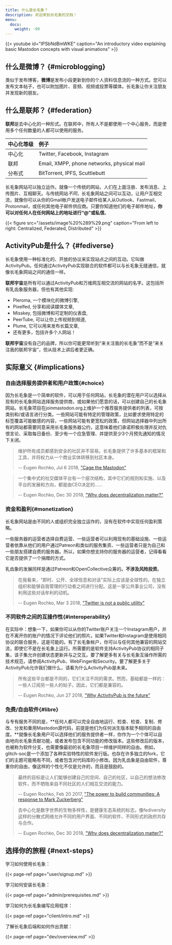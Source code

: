 ```yaml
---
title: 什么是长毛象？
description: 欢迎来到长毛象的文档！
menu:
  docs:
    weight: -99
---
```


{{< youtube id="IPSbNdBmWKE" caption="An introductory video explaining basic Mastodon concepts with visual animations" >}}

## 什么是微博？ {#microblogging}

类似于发布博客，**微博**是发布小段更新到你的个人资料信息流的一种方式。您可以发布文本帖子，也可以附加图片、音频、视频或投票等媒体。长毛象让你关注朋友并发现新的朋友。

## 什么是联邦？ {#federation}

**联邦**是去中心化的一种形式。在联邦中，所有人不是都使用一个中心服务，而是使用多个任何数量的人都可以使用的服务。

| 中心化等级 | 例子 |
| :--- | :--- |
| 中心化 | Twitter, Facebook, Instagram |
| 联邦 | Email, XMPP, phone networks, physical mail |
| 分布式 | BitTorrent, IPFS, Scuttlebutt |

长毛象网站可以独立运作。就像一个传统的网站，人们在上面注册、发布消息、上传图片、互相聊天。与传统网站*不同*，长毛象网站之间可以互动，让用户互相交流，就像你可以从你的Gmail帐户发送电子邮件给某人从Outlook、Fastmail、Protonmail，或任何其他电子邮件供应商。只要你知道他们的电子邮件地址，**你可以对任何人在任何网站上的地址进行“@”或私信**。

{{< figure src="/assets/image%20%289%29.png" caption="From left to right: Centralized, Federated, Distributed" >}}



## ActivityPub是什么？ {#fediverse}

长毛象使用一种标准化的、开放的协议来实现站点之间的互动。它叫做ActivityPub。任何通过ActivityPub实现联合的软件都可以与长毛象无缝通信，就像长毛象网站之间的通信一样。

**联邦宇宙**是所有可以通过ActivityPub和万维网互相交流的网站的名字。这包括所有乳齿象服务器，但也有其他实现:

* Pleroma, 一个模块化的微博引擎,
* Pixelfed, 分享和阅读媒体文章,
* Misskey, 包括微博和可定制的仪表盘,
* PeerTube, 可以让你上传视频到频道,
* Plume, 它可以用来发布长篇文章,
*  还有更多，包括许多个人网站！

**联邦宇宙**没有自己的品牌，所以你可能更常听到“来关注我的长毛象”而不是“来关注我的联邦宇宙”，但从技术上讲后者更正确。

## 实际意义 {#implications}

### 自由选择服务提供者和用户政策{#choice}

因为长毛象是一个简单的软件，可以用于任何网站，长毛象的潜在用户可以选择从现有的长毛象网站选择服务提供商，或如果他们愿意的话，可以创建自己的长毛象网站。长毛象项目在joinmastodon.org上维护一个推荐服务提供者的列表，可按类别和/或语言进行分类。一些网站可能有特定的管理政策，比如要求使用特定的标签覆盖可能敏感的内容，一些网站可能有更宽松的政策，但网站选择器中列出所有的网站都需要同意采用长毛象服务器公约，这意味着他们承诺积极处理并反对仇恨言论、采取每日备份、至少有一个应急管理、并提供至少3个月预先通知的情况下关闭。

> 维护所有成员都感到安全的社区并不容易。长毛象提供了许多基本的框架和工具，并将权力从一个商业实体转移到社区本身。
>
> -- Eugen Rochko, Jul 6 2018, ["Cage the Mastodon"](https://blog.joinmastodon.org/2018/07/cage-the-mastodon/)

> 一个集中式的社交媒体平台有一个层次结构，其中它们的规则和实施、以及平台的发展和方向，都是由CEO决定的……
>
> -- Eugen Rochko, Dec 30 2018, ["Why does decentralization matter?"](https://blog.joinmastodon.org/2018/12/why-does-decentralization-matter/)

### 资金和盈利{#monetization}

长毛象网站是由不同的人或组织完全独立运作的，没有在软件中实现任何盈利策略。

一些服务器的运营者选择自费运营、一些运营者可以利用现有的基础设施、一些运营者依靠从他们的用户通过Patreon和类似的服务集资、一些运营者只是为自己和一些朋友搭建自费的服务器。所以，如果你想支持你的服务器的运营者，记得看看它是否提供了一个捐赠的方式。

乳齿象的发展同样是通过Patreon和OpenCollective众筹的。**不涉及风险投资**。

> 在我看来，“即时、公开、全球信息和对话”实际上应该是全球性的。在独立组织和能够自我管理的行动者之间进行分配。这是一家公共事业公司，没有利用这些对话牟利的动机。
>
> -- Eugen Rochko, Mar 3 2018, ["Twitter is not a public utility"](https://blog.joinmastodon.org/2018/03/twitter-is-not-a-public-utility/)

### 不同软件之间的互操作性{#interoperability}

在实际中：想象一下，如果你可以从你的Twitter账户关注一个Instagram用户，并在不离开你的账户的情况下评论他们的照片。如果Twitter和Instagram是使用相同协议的联合服务，这是可能的。有了长毛象帐户，你可以与任何其他兼容的网站交流，即使它不是在长毛象上运行。所需要的是软件支持ActivityPub协议的相同子集，该子集允许创建状态更新并与之交互。要了解更多有关与长毛象互操作所需的技术规范，请参阅ActivityPub、WebFinger和Security。要了解更多关于ActivityPub允许我们做什么，请看为什么ActivityPub是未来。

> 所有这些平台都是不同的，它们关注不同的需求。然而，基础都是一样的：一些人订阅另一些人的帖子。因此，它们都是兼容的。
>
> -- Eugen Rochko, Jun 27 2018, ["Why ActivityPub is the future"](https://blog.joinmastodon.org/2018/06/why-activitypub-is-the-future/)

### 免费/自由软件{#libre}

与专有服务不同的是，**任何人都可以完全自由地运行、检查、检查、复制、修改、分发和重用Mastodon源代码，前提是他们为任何派生版本赋予相同的自由度。**就像长毛象用户可以选择他们的服务提供者一样，你作为一个个体可以自由地向长毛象贡献功能，或者发布包含不同功能的修改版本。这些修改后的版本，也被称为软件分支，也需要像最初的长毛象项目一样维护同样的自由。例如，glitch-soc是一个添加了各种实验特性的软件发行版。也存在许多独立的fork，它们的主题可能略有不同，或者包含对代码库的小修改。因为乳齿象是自由软件，尊重你的自由，像这样的个性化不仅是允许的，而且是鼓励的。

> 最终的目标是让人们能够创建自己的空间、自己的社区，以自己的想法修改软件，而不牺牲来自不同社区的人们相互交流的能力。
>
> -- Eugen Rochko, Feb 20 2017, ["The power to build communities: A response to Mark Zuckerberg"](https://blog.joinmastodon.org/2017/02/the-power-to-build-communities/)

> 去中心化是数字世界的生物多样性，是健康生态系统的标志。像fediversity这样的分散式网络允许不同的用户界面、不同的软件、不同形式的政府共存与合作。
>
> -- Eugen Rochko, Dec 30 2018, ["Why does decentralization matter?"](https://blog.joinmastodon.org/2018/12/why-does-decentralization-matter/)

## 选择你的旅程 {#next-steps}

学习如何使用长毛象：

{{< page-ref page="user/signup.md" >}}

学习如何安装长毛象：

{{< page-ref page="admin/prerequisites.md" >}}

学习如何为长毛象编写应用程序：

{{< page-ref page="client/intro.md" >}}

了解长毛象后端和如何作出贡献：

{{< page-ref page="dev/overview.md" >}}



